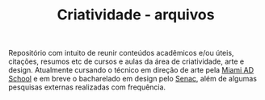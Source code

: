 <div align="center">

# Criatividade - arquivos
  
<!-- <img src="https://storage.googleapis.com/twg-content/original_images/twg_diversidade_publicidade_hero.png"> -->
  
</div>
<br>

Repositório com intuito de reunir conteúdos acadêmicos e/ou úteis, citações, resumos etc de cursos e aulas da área de criatividade, arte e design. Atualmente cursando o técnico em direção de arte pela <a href="https://miamiadschool.com.br/programs/masters-art-direction/">Miami AD School</a> e em breve o bacharelado em design pelo <a href="https://miamiadschool.com.br/programs/masters-art-direction/">Senac</a>, além de algumas pesquisas externas realizadas com frequência.

<!-- Para baixar o *.rar* desse repositório, basta clicar em `Code` e depois em `Download ZIP`, conforme o anexo:

<div align="center">
<img height="420" src="https://user-images.githubusercontent.com/59957939/198378720-fff0f5c7-0e42-4924-a33d-30ddfc153bf1.png">
</div> -->
